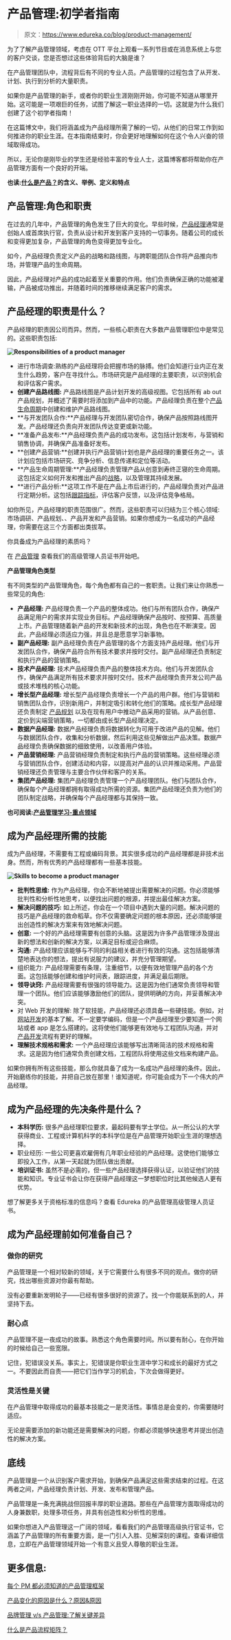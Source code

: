# 产品管理:初学者指南

> 原文：<https://www.edureka.co/blog/product-management/>

为了了解产品管理领域，考虑在 OTT 平台上观看一系列节目或在消息系统上与您的客户交谈，您是否想过这些体验背后的大脑是谁？

在产品管理团队中，流程背后有不同的专业人员。产品管理的过程包含了从开发、计划、执行到分析的大量职责。

如果你是产品管理的新手，或者你的职业生涯刚刚开始，你可能不知道从哪里开始。这可能是一项艰巨的任务，试图了解这一职业选择的一切。这就是为什么我们创建了这个初学者指南！

在这篇博文中，我们将涵盖成为产品经理所需了解的一切，从他们的日常工作到如何推进你的职业生涯。在本指南结束时，你会更好地理解如何在这个令人兴奋的领域取得成功。

所以，无论你是刚毕业的学生还是经验丰富的专业人士，这篇博客都将帮助你在产品管理方面有一个良好的开端。

**也读:[什么是产品？](https://www.edureka.co/blog/product)的含义、举例、定义和特点**

## **产品管理:角色和职责**

在过去的几年中，产品管理的角色发生了巨大的变化。早些时候，[产品经理](https://www.edureka.co/blog/how-to-become-a-better-product-manager-top-10-tips/)通常是创始人或首席执行官，负责从设计和开发到客户支持的一切事务。随着公司的成长和变得更加复杂，产品管理的角色变得更加专业化。

如今，产品经理负责定义产品的战略和路线图，与跨职能团队合作将产品推向市场，并管理产品的生命周期。

因此，产品经理对产品的成功起着至关重要的作用。他们负责确保正确的功能被灌输，产品被成功推出，并随着时间的推移继续满足客户的需求。

## 产品经理的职责是什么？

产品经理的职责因公司而异。然而，一些核心职责在大多数产品管理职位中是常见的。这些职责包括:

**![Responsibilities of a product manager](img/5949301651c5447f22656199fbe8045d.png)**

*   进行市场调查:熟练的产品经理将会把握市场的脉搏。他们会知道行业内正在发生什么趋势，客户在寻找什么。市场研究是产品经理的主要职责，以识别机会和评估客户需求。
*   **创建产品路线图:** 产品路线图是产品计划开发的高级视图。它包括所有 ab out 产品规划，并概述了需要时将添加到产品中的功能。产品经理负责在整个[产品生命周期](https://www.edureka.co/blog/what-are-the-stages-and-examples-of-a-product-lifecycle/)中创建和维护产品路线图。
*   **与开发团队合作:**产品经理与开发团队密切合作，确保产品按照路线图开发。产品经理还负责向开发团队传达变更或新功能。
*   **准备产品发布:**产品经理负责产品的成功发布。这包括计划发布，与营销和销售协调，并确保产品准备好发布。
*   **创建产品营销:**创建并执行产品营销计划也是产品经理的重要任务之一。该计划应包括市场研究、竞争分析、信息传递和定位等活动。
*   **产品生命周期管理:**产品经理负责管理产品从创意到寿终正寝的生命周期。这包括定义如何开发和推出产品的[战略](https://www.edureka.co/blog/how-to-formulate-an-excellent-product-strategy/)，以及管理其持续发展。
*   **进行产品分析:**这项工作不是在产品上市后进行的，产品经理负责对产品进行定期分析。这包括[跟踪指标](https://www.edureka.co/blog/product-management-metrics)，评估客户反馈，以及评估竞争格局。

如你所见，产品经理的职责范围很广。然而，这些职责可以归结为三个核心领域:市场调研、产品规划、、产品开发和产品营销。如果你想成为一名成功的产品经理，你需要在这三个方面都出类拔萃。

你具备成为产品经理的素质吗？

在 [产品管理](https://www.edureka.co/highered/advanced-executive-program-in-product-management-iitg) 查看我们的高级管理人员证书开始吧。

**产品管理角色类型**

有不同类型的产品管理角色，每个角色都有自己的一套职责。让我们来让你熟悉一些常见的角色:

*   **产品经理:** 产品经理负责一个产品的整体成功。他们与所有团队合作，确保产品满足用户的需求并实现业务目标。产品经理确保产品按时、按预算、高质量上市。产品管理随着新产品的开发和新技术的出现，角色也在不断演变。因此，产品经理必须适应力强，并且总是愿意学习新事物。
*   **副产品经理:** 副产品经理负责在产品管理的各个方面支持产品经理。他们与开发团队合作，确保产品符合所有技术要求并按时交付。副产品经理还负责制定和执行产品的营销策略。
*   **技术产品经理:** 技术产品经理负责产品的整体技术方向。他们与开发团队合作，确保产品满足所有技术要求并按时交付。技术产品经理负责开发公司产品或技术堆栈的核心功能。
*   **增长型产品经理:** 增长型产品经理负责增长一个产品的用户群。他们与营销和销售团队合作，识别新用户，并制定吸引和转化他们的策略。成长型产品经理还负责制定 [产品规划](https://www.edureka.co/blog/what-is-product-planning-and-how-is-it-done/) 以及在现有用户中推动产品采用的营销。从产品创意、定价到尖端营销策略，一切都由成长型产品经理决定。
*   **数据产品经理:** 数据产品经理负责将数据转化为可用于改进产品的见解。他们与数据团队合作，收集和分析数据，然后利用这些见解做出产品决策。数据产品经理负责确保数据的细致使用，以改善用户体验。
*   **产品营销经理:** 产品营销经理负责制定和执行产品的营销策略。这些经理必须与营销团队合作，创建活动和内容，以提高对产品的认识并推动采用。产品营销经理还负责管理与主要合作伙伴和客户的关系。
*   **集团产品经理:** 集团产品经理负责管理一个产品经理团队。他们与团队合作，确保每个产品经理都拥有取得成功所需的资源。集团产品经理还负责为他们的团队制定战略，并确保每个产品经理都与其保持一致。

**也可阅读:[产品管理学习-重点领域](https://www.edureka.co/blog/product-management-learning)**

## **成为产品经理所需的技能**

成为产品经理，不需要有工程或编码背景。其实很多成功的产品经理都是非技术出身。然而，所有优秀的产品经理都有一些基本技能。

**![Skills to become a product manager](img/ede9dc5efa7de5c675a15d00060c9490.png)**

*   **批判性思维:** 作为产品经理，你会不断地被提出需要解决的问题。你必须能够批判性和分析性地思考，以便找出问题的根源，并提出最佳解决方案。
*   **解决问题的技巧:** 如上所述，你会在一个项目中遇到大量的问题。解决问题的技巧是产品经理的救命稻草。你不仅需要确定问题的根本原因，还必须能够提出创造性的解决方案来有效地解决问题。
*   **创意:** 一个好的产品经理需要有创意的头脑。这是因为许多产品管理涉及提出新的想法和创新的解决方案，以满足目标或迎合麻烦。
*   **沟通:** 产品经理应该能够与不同的利益相关者进行有效的沟通。这包括能够清楚地表达你的想法，提出有说服力的建议，并充分管理期望。
*   组织能力: 产品经理需要有条理，注重细节，以便有效地管理产品的各个方面。这包括能够创建和维护时间表，跟踪进度，并满足最后期限。
*   **领导诀窍:** 产品经理需要有很强的领导能力。这是因为他们通常负责领导和管理一个团队。他们应该能够激励他们的团队，提供明确的方向，并妥善解决冲突。
*   对 Web 开发的理解: 除了软技能，产品经理还必须具备一些硬技能。例如，对[网站开发](http://edureka.co/blog/web-development-tutorial/)的基本了解。不一定要学编码，但是一个产品经理至少要知道一个网站或者 app 是怎么搭建的。这将使他们能够更有效地与工程团队沟通，并对[产品开发](https://www.edureka.co/blog/dynamic-stages-of-the-new-age-product-development-process/)流程有更好的理解。
*   **理解技术规格和需求:** 一个产品经理应该能够写出清晰简洁的技术规格和需求。这是因为他们通常负责创建文档，工程团队将使用这些文档来构建产品。

如果你拥有所有这些技能，那么你就具备了成为一名成功产品经理的条件。因此，开始磨练你的技能，并把自己放在那里！谁知道呢，你可能会成为下一个伟大的产品经理。

## **成为产品经理的先决条件是什么？**

*   **本科学历:** 很多产品经理职位要求，最起码要有学士学位。从一所公认的大学获得商业、工程或计算机科学的本科学位是在产品管理开始职业生涯的理想选择。
*   职业经历: 一些公司更喜欢雇佣有几年职业经验的产品经理。这使他们能够立即投入工作，从第一天起就为团队做出贡献。
*   **培训证书:** 虽然不是必需的，但一些产品经理选择获得认证，以验证他们的技能和知识。专业证书会让你在获得产品经理这一梦想职位时比其他候选人更有优势。

想了解更多关于资格标准的信息吗？查看 Edureka 的产品管理高级管理人员证书。

## **成为产品经理前如何准备自己？**

### **做你的研究**

产品管理是一个相对较新的领域，关于它需要什么有很多不同的观点。做你的研究，找出哪些资源对你最有帮助。

没有必要重新发明轮子——已经有很多很好的资源了。找一个你能联系到的人，并坚持下去。

### **耐心点**

产品管理不是一夜成功的故事。熟悉这个角色需要时间。所以要有耐心，在你开始的时候给自己一些宽限。

记住，犯错误没关系。事实上，犯错误是你职业生涯中学习和成长的最好方式之一。不要因此而自责——把它们当作学习的机会，下次会做得更好。

### **灵活性是关键**

在产品管理中取得成功的最基本技能之一是灵活性。事情总是会变的，你需要随时适应。

无论是需要添加的新功能还是需要解决的问题，你都必须能够快速思考并提出创造性的解决方案。

## **底线**

产品管理是一个从识别客户需求开始，到确保产品满足这些需求结束的过程。在这两者之间，产品经理负责计划、开发、发布和管理产品。

产品管理是一条充满挑战但回报丰厚的职业道路。那些在产品管理方面取得成功的人身兼数职，处理多项任务，并具有创造性和分析性的思维。

如果你想进入产品管理这一广阔的领域，看看我们的产品管理高级执行官证书，它涵盖了产品管理的所有重要方面，是一门引人入胜、见解深刻的课程。查看详细信息，立即在产品管理领域开始一个有意义且受人尊敬的职业生涯。

## **更多信息:**

[每个 PM 都必须知道的产品管理框架](https://www.edureka.co/blog/product-management-frameworks)

[产品变化的原因是什么？原因&原因](https://www.edureka.co/blog/what-are-the-reasons-of-variations-in-product-causes-reasons/)

[品牌管理 v/s 产品管理:了解关键差异](https://www.edureka.co/blog/brand-and-product-management/)

[什么是产品流程矩阵？](https://www.edureka.co/blog/what-is-the-product-process-matrix/)